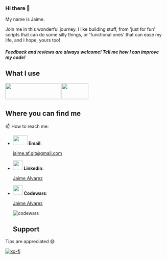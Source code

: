 ### Hi there 👋


My name is Jaime. 

Join me in this wonderful journey. I like building stuff, from 'just for fun' scripts that can do some silly things, or 'functional ones' that can ease my life, 
and I hope, yours too! 

##### Feedback and reviews are always welcome! Tell me how I can improve my code!

## What I use

<img src="https://user-images.githubusercontent.com/88266316/138836961-7af43227-8711-4b8f-8303-1427cfbc173f.png" width="172" height="50">

<img src="https://user-images.githubusercontent.com/88266316/138837516-f00d05be-6c86-4455-ba8d-3e6d873b3e4f.png" width="84" height="50">

## Where you can find me

 📫 How to reach me:
 - <img src="https://user-images.githubusercontent.com/88266316/141111211-188e4d84-2075-405f-8535-1db1ea07c499.png" width="45" height="30"> **Email**:
  
   jaime.af.git@gmail.com
  

- <img src="https://user-images.githubusercontent.com/88266316/138834725-6296fcda-6036-497e-8bb9-54fcf09cdcda.png" width="30" height="30"> **Linkedin**:

  [Jaime Alvarez](https://www.linkedin.com/in/jaime-%C3%A1lvarez-fdz/)

- <img src="https://user-images.githubusercontent.com/88266316/138836149-6853bd82-127c-45fc-8fb9-f81769033f1f.png" width="30" height="30"> **Codewars**:
   
   [Jaime Alvarez](https://www.codewars.com/users/Jaime%20%C3%81lvarez) 
   
   ![codewars](https://www.codewars.com/users/Jaime%20%C3%81lvarez/badges/small) 


  ## Support
Tips are appreciated 😄
 
 [![ko-fi](https://ko-fi.com/img/githubbutton_sm.svg)](https://ko-fi.com/Y8Y56XIFG)

<!--
**Jaime-alv/Jaime-alv** is a ✨ _special_ ✨ repository because its `README.md` (this file) appears on your GitHub profile.

Here are some ideas to get you started:

- 🔭 I’m currently working on ...
- 🌱 I’m currently learning ...
- 👯 I’m looking to collaborate on ...
- 🤔 I’m looking for help with ...
- 💬 Ask me about ...
- 📫 How to reach me: ...
- 😄 Pronouns: ...
- ⚡ Fun fact: ...
-->
